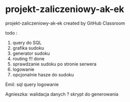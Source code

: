 # projekt-zaliczeniowy-ak-ek
projekt-zaliczeniowy-ak-ek created by GitHub Classroom

todo :
1. query do SQL 
2. grafika sudoku
3. generator sudoku
4. routing !!! done
5. sprawdzanie sudoku po stronie serwera
6. logowanie
7. opcjonalnie hasze do sudoku

Emil:
sql query
logowanie

Agnieszka:
walidacja danych ?
skrypt do generowania
